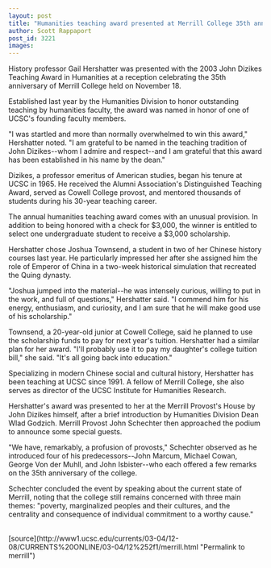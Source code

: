 ```yaml
---
layout: post
title: "Humanities teaching award presented at Merrill College 35th anniversary celebration"
author: Scott Rappaport
post_id: 3221
images:
---
```


<p>
  History professor Gail Hershatter was presented with the 2003 John Dizikes Teaching Award in Humanities at a reception celebrating the 35th anniversary of Merrill College held on November 18.
</p>
<p>
  Established last year by the Humanities Division to honor outstanding teaching by humanities faculty, the award was named in honor of one of UCSC's founding faculty members.<br>
</p>
<p>
  "I was startled and more than normally overwhelmed to win this award," Hershatter noted. "I am grateful to be named in the teaching tradition of John Dizikes--whom I admire and respect--and I am grateful that this award has been established in his name by the dean."<br>
</p>
<p>
  Dizikes, a professor emeritus of American studies, began his tenure at UCSC in 1965. He received the Alumni Association's Distinguished Teaching Award, served as Cowell College provost, and mentored thousands of students during his 30-year teaching career.<br>
</p>
<p>
  The annual humanities teaching award comes with an unusual provision. In addition to being honored with a check for $3,000, the winner is entitled to select one undergraduate student to receive a $3,000 scholarship.
</p>
<p>
  Hershatter chose Joshua Townsend, a student in two of her Chinese history courses last year. He particularly impressed her after she assigned him the role of Emperor of China in a two-week historical simulation that recreated the Quing dynasty.<br>
</p>
<p>
  "Joshua jumped into the material--he was intensely curious, willing to put in the work, and full of questions," Hershatter said. "I commend him for his energy, enthusiasm, and curiosity, and I am sure that he will make good use of his scholarship."<br>
</p>
<p>
  Townsend, a 20-year-old junior at Cowell College, said he planned to use the scholarship funds to pay for next year's tuition. Hershatter had a similar plan for her award. "I'll probably use it to pay my daughter's college tuition bill," she said. "It's all going back into education."<br>
</p>
<p>
  Specializing in modern Chinese social and cultural history, Hershatter has been teaching at UCSC since 1991. A fellow of Merrill College, she also serves as director of the UCSC Institute for Humanities Research.<br>
</p>
<p>
  Hershatter's award was presented to her at the Merrill Provost's House by John Dizikes himself, after a brief introduction by Humanities Division Dean Wlad Godzich. Merrill Provost John Schechter then approached the podium to announce some special guests.<br>
</p>
<p>
  "We have, remarkably, a profusion of provosts," Schechter observed as he introduced four of his predecessors--John Marcum, Michael Cowan, George Von der Muhll, and John Isbister--who each offered a few remarks on the 35th anniversary of the college.<br>
</p>
<p>
  Schechter concluded the event by speaking about the current state of Merrill, noting that the college still remains concerned with three main themes: "poverty, marginalized peoples and their cultures, and the centrality and consequence of individual commitment to a worthy cause."<br>
  <br>
</p>
[source](http://www1.ucsc.edu/currents/03-04/12-08/CURRENTS%20ONLINE/03-04/12%252f1/merrill.html "Permalink to merrill")

